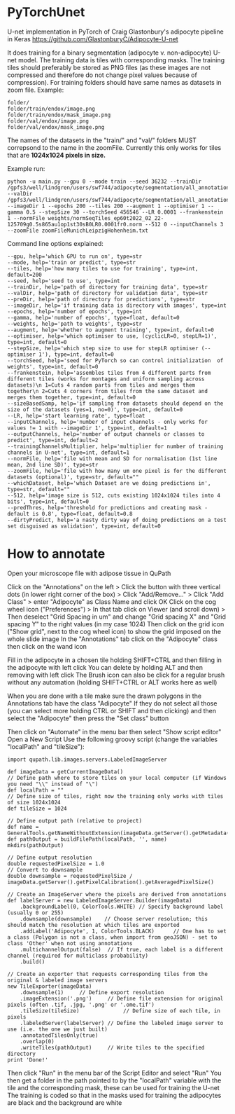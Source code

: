 # PyTorchUnet

U-net implementation in PyTorch of Craig Glastonbury's adipocyte pipeline in Keras
https://github.com/GlastonburyC/Adipocyte-U-net

It does training for a binary segmentation (adipocyte v. non-adipocyte) U-net model. The training data is tiles with corresponding masks.
The training tiles should preferably be stored as PNG files (as these images are not compressed and therefore do not change pixel values because of compression).
For training folders should have same names as datasets in zoom file.
Example:
```
folder/
folder/train/endox/image.png
folder/train/endox/mask_image.png
folder/val/endox/image.png
folder/val/endox/mask_image.png
```
The names of the datasets in the "train/" and "val/" folders MUST correpsond to the name in the zoomFile.
Currently this only works for tiles that are **1024x1024 pixels in size.**

Example run:
```
python -u main.py --gpu 0 --mode train --seed 36232 --trainDir /gpfs3/well/lindgren/users/swf744/adipocyte/segmentation/all_annotations_JPGwithBootstrapV2_munichLeipzigHohenheimV2_noFatdivaV2_cleanAnno_withTest/train/ --valDir /gpfs3/well/lindgren/users/swf744/adipocyte/segmentation/all_annotations_JPGwithBootstrapV2_munichLeipzigHohenheimV2_noFatdivaV2_cleanAnno_withTest/train/ --imageDir 1 --epochs 200 --tiles 200 --augment 1 --optimiser 1 --gamma 0.5 --stepSize 30 --torchSeed 456546 --LR 0.0001 --frankenstein 1 --normFile weights/normSeqTiles_ep60t2022_02_22-125709g0.5s865au1op1st30sB0LR0.0001fr0.norm --512 0 --inputChannels 3 --zoomFile zoomFileMunichLeipzigHohenheim.txt
```
Command line options explained:
```
--gpu, help='which GPU to run on', type=str
--mode, help='train or predict', type=str
--tiles, help='how many tiles to use for training', type=int, default=200
--seed, help='seed to use', type=int
--trainDir, help='path of directory for training data', type=str
--valDir, help='path of directory for validation data', type=str
--preDir, help='path of directory for predictions', type=str
--imageDir, help='if training data is directory with images', type=int
--epochs, help='number of epochs', type=int
--gamma, help='number of epochs', type=float, default=0
--weights, help='path to weights', type=str
--augment, help='whether to augment training', type=int, default=0
--optimiser, help='which optimiser to use, (cyclicLR=0, stepLR=1)', type=int, default=0
--stepSize, help='which step size to use for stepLR optimiser (--optimiser 1'), type=int, default=0
--torchSeed, help='seed for PyTorch so can control initialization  of weights', type=int, default=0
--frankenstein, help='assembles tiles from 4 different parts from different tiles (works for montages and uniform sampling across datasets)\n 1=Cuts 4 random parts from tiles and merges them together\n 2=Cuts 4 corners from tiles from the same dataset and merges them together, type=int, default=0
--sizeBasedSamp, help='if sampling from datasets should depend on the size of the datasets (yes=1, no=0)', type=int, default=0
--LR, help='start learning rate', type=float
--inputChannels, help='number of input channels - only works for values != 1 with --imageDir 1', type=int, default=1
--outputChannels, help='number of output channels or classes to predict', type=int, default=2
--trainingChannelsMultiplier, help='multiplier for number of training channels in U-net', type=int, default=1
--normFile, help='file with mean and SD for normalisation (1st line mean, 2nd line SD)', type=str
--zoomFile, help='file with how many um one pixel is for the different datasets (optional)', type=str, default=""
--whichDataset, help='which Dataset are we doing predictions in', type=str, default=""
--512, help='image size is 512, cuts existing 1024x1024 tiles into 4 bits', type=int, default=0
--predThres, help='threshold for predictions and creating mask - default is 0.8', type=float, default=0.8
--dirtyPredict, help='a nasty dirty way of doing predictions on a test set disguised as validation', type=int, default=0
```

# How to annotate

Open your microscope file with adipose tissue in QuPath

Click on the "Annotations" on the left > Click the button with three vertical dots (in lower right corner of the box) > Click "Add/Remove..." > Click "Add Class" > enter "Adipocyte" as Class Name and click OK
Click on the cog wheel icon ("Preferences") > In that tab click on Viewer (and scroll down) > Then deselect "Grid Spacing in um" and change "Grid spacing X" and "Grid spacing Y" to the right values (in my case 1024)
Then click on the grid icon ("Show grid", next to the cog wheel icon) to show the grid imposed on the whole slide image
In the "Annotations" tab click on the "Adipocyte" class then click on the wand icon

Fill in the adipocyte in a chosen tile holding SHIFT+CTRL and then filling in the adipocyte with left click
You can delete by holding ALT and then removing with left click
The Brush icon can also be click for a regular brush without any automation (holding SHIFT+CTRL or ALT works here as well)

When you are done with a tile make sure the drawn polygons in the Annotations tab have the class "Adipocyte"
If they do not select all those (you can select more holding CTRL or SHIFT and then clicking) and then select the "Adipocyte" then press the "Set class" button

Then click on "Automate" in the menu bar then select "Show script editor" Open a New Script
Use the following groovy script (change the variables "localPath" and "tileSize"):

```
import qupath.lib.images.servers.LabeledImageServer

def imageData = getCurrentImageData()
// Define path where to store tiles on your local computer (if Windows you need "\\" instead of "\")
def localPath = ""
// Define size of tiles, right now the training only works with tiles of size 1024x1024
def tileSize = 1024

// Define output path (relative to project)
def name = GeneralTools.getNameWithoutExtension(imageData.getServer().getMetadata().getName())
def pathOutput = buildFilePath(localPath, '', name)
mkdirs(pathOutput)

// Define output resolution
double requestedPixelSize = 1.0
// Convert to downsample
double downsample = requestedPixelSize / imageData.getServer().getPixelCalibration().getAveragedPixelSize()

// Create an ImageServer where the pixels are derived from annotations
def labelServer = new LabeledImageServer.Builder(imageData)
    .backgroundLabel(0, ColorTools.WHITE) // Specify background label (usually 0 or 255)
    .downsample(downsample)    // Choose server resolution; this should match the resolution at which tiles are exported
    .addLabel('Adipocyte', 1, ColorTools.BLACK)      // One has to set a class (Polygon is not a class, when import from geoJSON) - set to class 'Other' when not using annotations
    .multichannelOutput(false)  // If true, each label is a different channel (required for multiclass probability)
    .build()

// Create an exporter that requests corresponding tiles from the original & labeled image servers
new TileExporter(imageData)
    .downsample(1)     // Define export resolution
    .imageExtension('.png')     // Define file extension for original pixels (often .tif, .jpg, '.png' or '.ome.tif')
    .tileSize(tileSize)              // Define size of each tile, in pixels
    .labeledServer(labelServer) // Define the labeled image server to use (i.e. the one we just built)
    .annotatedTilesOnly(true)  
    .overlap(0)                
    .writeTiles(pathOutput)     // Write tiles to the specified directory
print 'Done!'
```
Then click "Run" in the menu bar of the Script Editor and select "Run"
You then get a folder in the path pointed to by the "localPath" variable with the tile and the corresponding mask, these can be used for training the U-net
The training is coded so that in the masks used for training the adipocytes are black and the background are white
